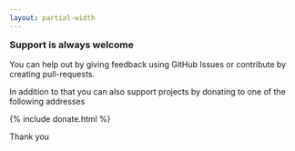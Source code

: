 ```yaml
---
layout: partial-width
---
```


<h3 style="margin-top:5px">Support is always welcome</h3>

You can help out by giving feedback using GitHub Issues or contribute by creating pull-requests.

In addition to that you can also support projects by donating to one of the following addresses

<div class="donate-container">
{% include donate.html %}
</div>

Thank you <i class="fa fa-smile-o"></i>
